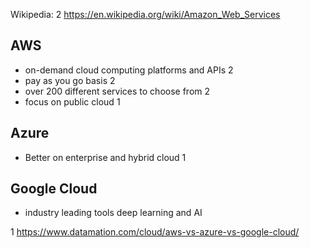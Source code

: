 Wikipedia:
2
https://en.wikipedia.org/wiki/Amazon_Web_Services

## AWS
- on-demand cloud computing platforms and APIs 2
- pay as you go basis 2
- over 200 different services to choose from 2
- focus on public cloud 1

## Azure
- Better on enterprise and hybrid cloud 1
## Google Cloud
- industry leading tools deep learning and AI


1
https://www.datamation.com/cloud/aws-vs-azure-vs-google-cloud/